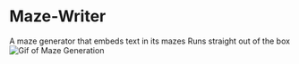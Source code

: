 # Maze-Writer
 A maze generator that embeds text in its mazes
 Runs straight out of the box
![Gif of Maze Generation](https://i.imgur.com/f1VvjrT.gif)
